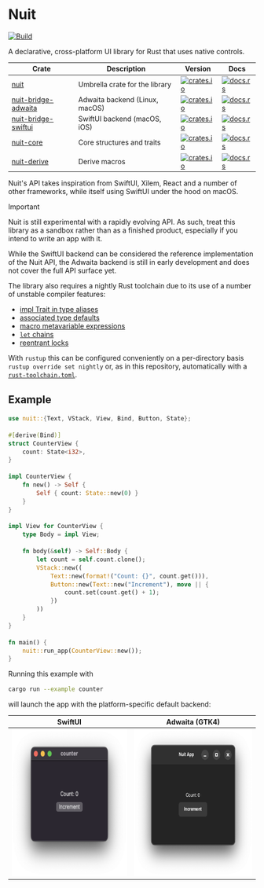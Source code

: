 # Nuit

[![Build](https://github.com/fwcd/nuit/actions/workflows/build.yml/badge.svg)](https://github.com/fwcd/nuit/actions/workflows/build.yml)

A declarative, cross-platform UI library for Rust that uses native controls.

| Crate | Description | Version | Docs |
| - | - | - | - |
| [nuit](./nuit) | Umbrella crate for the library | [![crates.io](https://img.shields.io/crates/v/nuit)](https://crates.io/crates/nuit) | [![docs.rs](https://img.shields.io/docsrs/nuit)](https://docs.rs/nuit) |
| [nuit-bridge-adwaita](./nuit-bridge-adwaita) | Adwaita backend (Linux, macOS) | [![crates.io](https://img.shields.io/crates/v/nuit-bridge-adwaita)](https://crates.io/crates/nuit-bridge-adwaita) | [![docs.rs](https://img.shields.io/docsrs/nuit-bridge-adwaita)](https://docs.rs/nuit-bridge-adwaita) |
| [nuit-bridge-swiftui](./nuit-bridge-swiftui) | SwiftUI backend (macOS, iOS) | [![crates.io](https://img.shields.io/crates/v/nuit-bridge-swiftui)](https://crates.io/crates/nuit-bridge-swiftui) | [![docs.rs](https://img.shields.io/docsrs/nuit-bridge-swiftui)](https://docs.rs/nuit-bridge-swiftui) |
| [nuit-core](./nuit-core) | Core structures and traits | [![crates.io](https://img.shields.io/crates/v/nuit-core)](https://crates.io/crates/nuit-core) | [![docs.rs](https://img.shields.io/docsrs/nuit-core)](https://docs.rs/nuit-core) |
| [nuit-derive](./nuit-derive) | Derive macros | [![crates.io](https://img.shields.io/crates/v/nuit-derive)](https://crates.io/crates/nuit-derive) | [![docs.rs](https://img.shields.io/docsrs/nuit-derive)](https://docs.rs/nuit-derive) |

Nuit's API takes inspiration from SwiftUI, Xilem, React and a number of other frameworks, while itself using SwiftUI under the hood on macOS.

> [!IMPORTANT]
> Nuit is still experimental with a rapidly evolving API. As such, treat this library as a sandbox rather than as a finished product, especially if you intend to write an app with it.
> 
> While the SwiftUI backend can be considered the reference implementation of the Nuit API, the Adwaita backend is still in early development and does not cover the full API surface yet.
> 
> The library also requires a nightly Rust toolchain due to its use of a number of unstable compiler features:
>
> - [impl Trait in type aliases](https://github.com/rust-lang/rust/issues/63063)
> - [associated type defaults](https://github.com/rust-lang/rust/issues/29661)
> - [macro metavariable expressions](https://github.com/rust-lang/rust/issues/83527)
> - [`let` chains](https://github.com/rust-lang/rust/issues/53667)
> - [reentrant locks](https://github.com/rust-lang/rust/issues/121440)
>
> With `rustup` this can be configured conveniently on a per-directory basis `rustup override set nightly` or, as in this repository, automatically with a [`rust-toolchain.toml`](rust-toolchain.toml).

## Example

```rust
use nuit::{Text, VStack, View, Bind, Button, State};

#[derive(Bind)]
struct CounterView {
    count: State<i32>,
}

impl CounterView {
    fn new() -> Self {
        Self { count: State::new(0) }
    }
}

impl View for CounterView {
    type Body = impl View;

    fn body(&self) -> Self::Body {
        let count = self.count.clone();
        VStack::new((
            Text::new(format!("Count: {}", count.get())),
            Button::new(Text::new("Increment"), move || {
                count.set(count.get() + 1);
            })
        ))
    }
}

fn main() {
    nuit::run_app(CounterView::new());
}
```

Running this example with

```sh
cargo run --example counter
```

will launch the app with the platform-specific default backend:

| SwiftUI | Adwaita (GTK4) |
| - | - |
| <img src="screenshots/counter-swiftui.png" height="300"> | <img src="screenshots/counter-adwaita.png" height="300"> |
